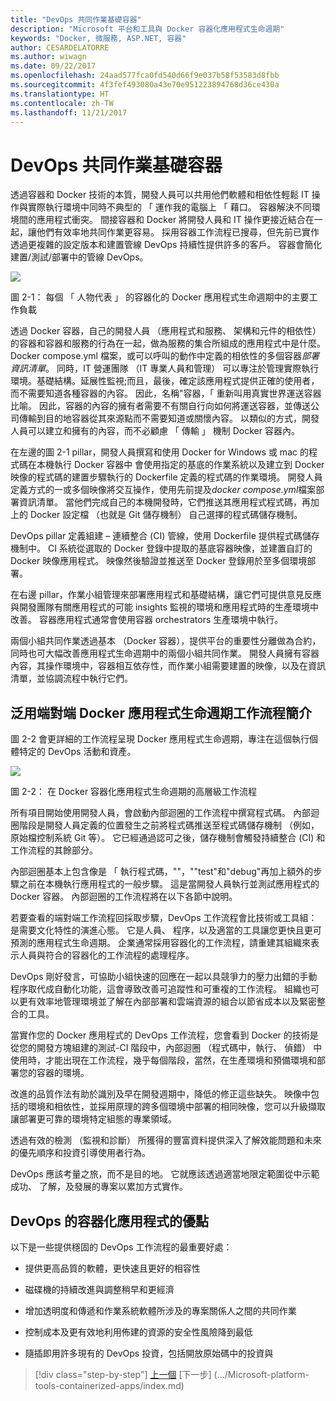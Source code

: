 ```yaml
---
title: "DevOps 共同作業基礎容器"
description: "Microsoft 平台和工具與 Docker 容器化應用程式生命週期"
keywords: "Docker, 微服務, ASP.NET, 容器"
author: CESARDELATORRE
ms.author: wiwagn
ms.date: 09/22/2017
ms.openlocfilehash: 24aad577fca0fd540d66f9e037b58f53583d8fbb
ms.sourcegitcommit: 4f3fef493080a43e70e951223894768d36ce430a
ms.translationtype: HT
ms.contentlocale: zh-TW
ms.lasthandoff: 11/21/2017
---
```

# <a name="containers-as-the-foundation-for-devops-collaboration"></a>DevOps 共同作業基礎容器

透過容器和 Docker 技術的本質，開發人員可以共用他們軟體和相依性輕鬆 IT 操作與實際執行環境中同時不典型的 「 運作我的電腦上 「 藉口。 容器解決不同環境間的應用程式衝突。 間接容器和 Docker 將開發人員和 IT 操作更接近結合在一起，讓他們有效率地共同作業更容易。 採用容器工作流程已搜尋，但先前已實作透過更複雜的設定版本和建置管線 DevOps 持續性提供許多的客戶。 容器會簡化建置/測試/部署中的管線 DevOps。

![](./media/image1.png)

圖 2-1： 每個 「 人物代表 」 的容器化的 Docker 應用程式生命週期中的主要工作負載

透過 Docker 容器，自己的開發人員 （應用程式和服務、 架構和元件的相依性） 的容器和容器和服務的行為在一起，做為服務的集合所組成的應用程式中是什麼。 Docker compose.yml 檔案，或可以呼叫的動作中定義的相依性的多個容器*部署資訊清單*。 同時，IT 營運團隊 （IT 專業人員和管理） 可以專注於管理實際執行環境。基礎結構。延展性監視;而且，最後，確定該應用程式提供正確的使用者，而不需要知道各種容器的內容。 因此，名稱"容器，「 重新叫用真實世界運送容器比喻。 因此，容器的內容的擁有者需要不有關自行向如何將運送容器，並傳送公司傳輸到目的地容器從其來源點而不需要知道或關懷內容。 以類似的方式，開發人員可以建立和擁有的內容，而不必顧慮 「 傳輸 」 機制 Docker 容器內。

在左邊的圖 2-1 pillar，開發人員撰寫和使用 Docker for Windows 或 mac 的程式碼在本機執行 Docker 容器中 會使用指定的基底的作業系統以及建立到 Docker 映像的程式碼的建置步驟執行的 Dockerfile 定義的程式碼的作業環境。 開發人員定義方式的一或多個映像將交互操作，使用先前提及*docker compose.yml*檔案部署資訊清單。 當他們完成自己的本機開發時，它們推送其應用程式程式碼，再加上的 Docker 設定檔 （也就是 Git 儲存機制） 自己選擇的程式碼儲存機制。

DevOps pillar 定義組建 – 連續整合 (CI) 管線，使用 Dockerfile 提供程式碼儲存機制中。 CI 系統從選取的 Docker 登錄中提取的基底容器映像，並建置自訂的 Docker 映像應用程式。 映像然後驗證並推送至 Docker 登錄用於至多個環境部署。

在右邊 pillar，作業小組管理來部署應用程式和基礎結構，讓它們可提供意見反應與開發團隊有關應用程式的可能 insights 監視的環境和應用程式時的生產環境中改善。 容器應用程式通常會使用容器 orchestrators 生產環境中執行。

兩個小組共同作業透過基本 （Docker 容器），提供平台的重要性分離做為合約，同時也可大幅改善應用程式生命週期中的兩個小組共同作業。 開發人員擁有容器內容，其操作環境中，容器相互依存性，而作業小組需要建置的映像，以及在資訊清單，並協調流程中執行它們。

## <a name="introduction-to-a-generic-end-to-end-docker-application-life-cycle-workflow"></a>泛用端對端 Docker 應用程式生命週期工作流程簡介

圖 2-2 會更詳細的工作流程呈現 Docker 應用程式生命週期，專注在這個執行個體特定的 DevOps 活動和資產。

![](./media/image2.png)

圖 2-2： 在 Docker 容器化應用程式生命週期的高層級工作流程

所有項目開始使用開發人員，會啟動內部迴圈的工作流程中撰寫程式碼。 內部迴圈階段是開發人員定義的位置發生之前將程式碼推送至程式碼儲存機制 （例如，原始檔控制系統 Git 等）。 它已經通過認可之後，儲存機制會觸發持續整合 (CI) 和工作流程的其餘部分。

內部迴圈基本上包含像是 「 執行程式碼，""，""test"和"debug"再加上額外的步驟之前在本機執行應用程式的一般步驟。 這是當開發人員執行並測試應用程式的 Docker 容器。 內部迴圈的工作流程將在以下各節中說明。

若要查看的端對端工作流程回採取步驟，DevOps 工作流程會比技術或工具組： 是需要文化特性的演進心態。 它是人員、 程序，以及適當的工具讓您更快且更可預測的應用程式生命週期。 企業通常採用容器化的工作流程，請重建其組織來表示人員與符合的容器化的工作流程的處理程序。

DevOps 剛好發言，可協助小組快速的回應在一起以具競爭力的壓力出錯的手動程序取代成自動化功能，這會導致改善可追蹤性和可重複的工作流程。 組織也可以更有效率地管理環境並了解在內部部署和雲端資源的組合以節省成本以及緊密整合的工具。

當實作您的 Docker 應用程式的 DevOps 工作流程，您會看到 Docker 的技術是從您的開發方塊組建的測試-CI 階段中，內部迴圈 （程式碼中，執行、 偵錯） 中使用時，才能出現在工作流程，幾乎每個階段，當然，在生產環境和預備環境和部署您的容器的環境。

改進的品質作法有助於識別及早在開發週期中，降低的修正這些缺失。 映像中包括的環境和相依性，並採用原理的跨多個環境中部署的相同映像，您可以升級擷取讓部署更可靠的環境特定組態的專業領域。

透過有效的檢測 （監視和診斷） 所獲得的豐富資料提供深入了解效能問題和未來的優先順序和投資引導使用者行為。

DevOps 應該考量之旅，而不是目的地。 它就應該透過適當地限定範圍從中示範成功、 了解，及發展的專案以累加方式實作。

## <a name="benefits-of-devops-for-containerized-applications"></a>DevOps 的容器化應用程式的優點

以下是一些提供穩固的 DevOps 工作流程的最重要好處：

-   提供更高品質的軟體，更快速且更好的相容性

-   磁碟機的持續改進與調整稍早和更經濟

-   增加透明度和傳遞和作業系統軟體所涉及的專案關係人之間的共同作業

-   控制成本及更有效地利用佈建的資源的安全性風險降到最低

-   隨插即用許多現有的 DevOps 投資，包括開放原始碼中的投資與

>[!div class="step-by-step"]
[上一個](index.md) [下一步] (.../Microsoft-platform-tools-containerized-apps/index.md)
